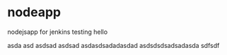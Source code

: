 # nodeapp
nodejsapp for jenkins testing
hello


asda
asd
asdsad
asdsad
asdasdsadadasdad
asdsdsdsadsadasda
sdfsdf
